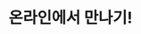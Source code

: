---
title: 온라인에서 만나기!
# Listing view
view: card

# Optional header image (relative to `assets/media/` folder).
banner:
  caption: ''
  image: ''
---